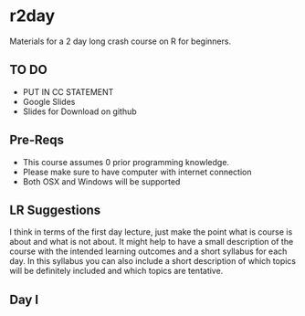 # r2day

Materials for a 2 day long crash course on R for beginners.

## TO DO

* PUT IN CC STATEMENT
* Google Slides
* Slides for Download on github

## Pre-Reqs

* This course assumes 0 prior programming knowledge.
* Please make sure to have computer with internet connection
* Both OSX and Windows will be supported

## LR Suggestions

I think in terms of the first day lecture, just make the point what is course is about and what is not about. It might help to have a small description of the course with the intended learning outcomes and a short syllabus for each day. In this syllabus you can also include a short description of which topics will be definitely included and which topics are tentative.

## Day I


